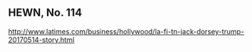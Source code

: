 ## HEWN, No. 114

http://www.latimes.com/business/hollywood/la-fi-tn-jack-dorsey-trump-20170514-story.html
